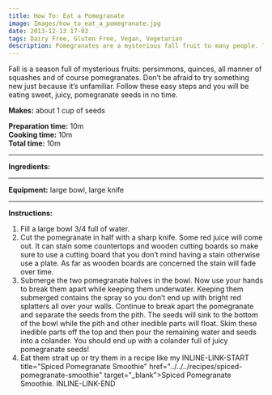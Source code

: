 ```yaml
---
title: How To: Eat a Pomegranate
image: Images/how_to_eat_a_pomegranate.jpg
date: 2013-12-13 17-03
tags: Dairy Free, Gluten Free, Vegan, Vegetarian
description: Pomegranates are a mysterious fall fruit to many people. This post will teach you how to easily cut open and harvest the edible seeds while not spraying bright red pomegranate juice all over your kitchen.
---
```

Fall is a season full of mysterious fruits: persimmons, quinces, all manner of squashes and of course pomegranates. Don’t be afraid to try something new just because it’s unfamiliar. Follow these easy steps and you will be eating sweet, juicy, pomegranate seeds in no time.

**Makes:** about 1 cup of seeds

**Preparation time:** 10m  
**Cooking time:** 10m  
**Total time:** 10m

---

**Ingredients:**



---

**Equipment:** large bowl, large knife

---

**Instructions:**

1. Fill a large bowl 3/4 full of water.
1. Cut the pomegranate in half with a sharp knife. Some red juice will come out. It can stain some countertops and wooden cutting boards so make sure to use a cutting board that you don’t mind having a stain otherwise use a plate. As far as wooden boards are concerned the stain will fade over time.
1. Submerge the two pomegranate halves in the bowl. Now use your hands to break them apart while keeping them underwater. Keeping them submerged contains the spray so you don’t end up with bright red splatters all over your walls. Continue to break apart the pomegranate and separate the seeds from the pith. The seeds will sink to the bottom of the bowl while the pith and other inedible parts will float. Skim these inedible parts off the top and then pour the remaining water and seeds into a colander. You should end up with a colander full of juicy pomegranate seeds!
1. Eat them strait up or try them in a recipe like my INLINE-LINK-START title="Spiced Pomegranate Smoothie" href="../../../recipes/spiced-pomegranate-smoothie" target="_blank">Spiced Pomegranate Smoothie. INLINE-LINK-END 

